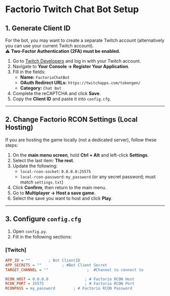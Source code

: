 # Factorio Twitch Chat Bot Setup

## 1. Generate Client ID
For the bot, you may want to create a separate Twitch account (alternatively you can use your current Twitch account).  
⚠️ **Two-Factor Authentication (2FA) must be enabled.**

1. Go to [Twitch Developers](https://dev.twitch.tv/) and log in with your Twitch account.  
2. Navigate to **Your Console → Register Your Application**.  
3. Fill in the fields:
   - **Name:** `FactorioChatBot`
   - **OAuth Redirect URLs:** `https://twitchapps.com/tokengen/`
   - **Category:** `Chat Bot`
4. Complete the reCAPTCHA and click **Save**.  
5. Copy the **Client ID** and paste it into `config.cfg`.

---

## 2. Change Factorio RCON Settings (Local Hosting)
If you are hosting the game locally (not a dedicated server), follow these steps:

1. On the **main menu screen**, hold **Ctrl + Alt** and left-click **Settings**.  
2. Select the last item: **The rest**.  
3. Update the following:
   - `local-rcon-socket`: `0.0.0.0:25575`
   - `local-rcon-password`: `my_password` (or any secret password; must match `settings.txt`)  
4. Click **Confirm**, then return to the main menu.  
5. Go to **Multiplayer → Host a save game**.  
6. Select the save you want to host and click **Play**.

---

## 3. Configure `config.cfg`
1. Open `config.py`.  
2. Fill in the following sections:

### [Twitch]
```ini
APP_ID = ""        ; Bot ClientID
APP_SECRETS = ""         ; #Bot Client Secret
TARGET_CHANNEL = ""                 ;  #Channel to connect to

RCON_HOST = 0.0.0.0                ; # Factorio RCON Host
RCON_PORT = 25575                  ; # Factorio RCON Port
RCONPASS = my_password        ; # Factorio RCON Password
```



